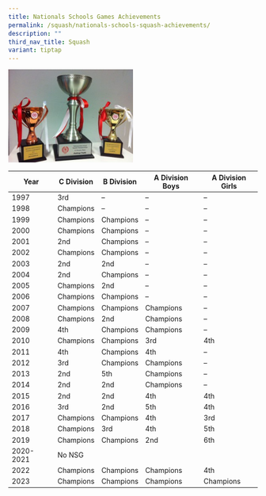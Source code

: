 ```yaml
---
title: Nationals Schools Games Achievements
permalink: /squash/nationals-schools-squash-achievements/
description: ""
third_nav_title: Squash
variant: tiptap
---
```

<img src="/images/IMG_1519-800x598-300x224.jpg" style="width:50%">
		 
<table>
<thead>
<tr>
<th>Year</th>
<th>C Division</th>
<th>B Division</th>
<th>A Division Boys</th>
<th>A Division Girls</th>
</tr>
</thead>
<tbody>
<tr>
<td>1997</td>
<td>3rd</td>
<td>–</td>
<td>–</td>
<td>–</td>
</tr>
<tr>
<td>1998</td>
<td>Champions</td>
<td>–</td>
<td>–</td>
<td>–</td>
</tr>
<tr>
<td>1999</td>
<td>Champions</td>
<td>Champions</td>
<td>–</td>
<td>–</td>
</tr>
<tr>
<td>2000</td>
<td>Champions</td>
<td>Champions</td>
<td>–</td>
<td>–</td>
</tr>
<tr>
<td>2001</td>
<td>2nd</td>
<td>Champions</td>
<td>–</td>
<td>–</td>
</tr>
<tr>
<td>2002</td>
<td>Champions</td>
<td>Champions</td>
<td>–</td>
<td>–</td>
</tr>
<tr>
<td>2003</td>
<td>2nd</td>
<td>2nd</td>
<td>–</td>
<td>–</td>
</tr>
<tr>
<td>2004</td>
<td>2nd</td>
<td>Champions</td>
<td>–</td>
<td>–</td>
</tr>
<tr>
<td>2005</td>
<td>Champions</td>
<td>2nd</td>
<td>–</td>
<td>–</td>
</tr>
<tr>
<td>2006</td>
<td>Champions</td>
<td>Champions</td>
<td>–</td>
<td>–</td>
</tr>
<tr>
<td>2007</td>
<td>Champions</td>
<td>Champions</td>
<td>Champions</td>
<td>–</td>
</tr>
<tr>
<td>2008</td>
<td>Champions</td>
<td>2nd</td>
<td>Champions</td>
<td>–</td>
</tr>
<tr>
<td>2009</td>
<td>4th</td>
<td>Champions</td>
<td>Champions</td>
<td>–</td>
</tr>
<tr>
<td>2010</td>
<td>Champions</td>
<td>Champions</td>
<td>3rd</td>
<td>4th</td>
</tr>
<tr>
<td>2011</td>
<td>4th</td>
<td>Champions</td>
<td>4th</td>
<td>–</td>
</tr>
<tr>
<td>2012</td>
<td>3rd</td>
<td>Champions</td>
<td>Champions</td>
<td>–</td>
</tr>
<tr>
<td>2013</td>
<td>2nd</td>
<td>5th</td>
<td>Champions</td>
<td>–</td>
</tr>
<tr>
<td>2014</td>
<td>2nd</td>
<td>2nd</td>
<td>Champions</td>
<td>–</td>
</tr>
<tr>
<td>2015</td>
<td>2nd</td>
<td>2nd</td>
<td>4th</td>
<td>4th</td>
</tr>
<tr>
<td>2016</td>
<td>3rd</td>
<td>2nd</td>
<td>5th</td>
<td>4th</td>
</tr>
<tr>
<td>2017</td>
<td>Champions</td>
<td>Champions</td>
<td>4th</td>
<td>3rd</td>
</tr>
<tr>
<td>2018</td>
<td>Champions</td>
<td>3rd</td>
<td>4th</td>
<td>5th</td>
</tr>
<tr>
<td>2019</td>
<td>Champions</td>
<td>Champions</td>
<td>2nd</td>
<td>6th</td>
</tr>
<tr>
<td>2020-2021</td>
<td colspan="4">No NSG</td>
</tr>
<tr>
<td>2022</td>
<td>Champions</td>
<td>Champions</td>
<td>Champions</td>
<td>4th</td>
</tr>
	<tr>
<td>2023</td>
<td>Champions</td>
<td>Champions</td>
<td>Champions</td>
<td>Champions</td>
</tr>
</tbody>
</table>